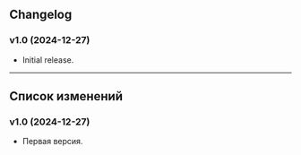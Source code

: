 ## Changelog
### v1.0 (2024-12-27)
* Initial release.

***

## Список изменений
### v1.0 (2024-12-27)
* Первая версия.
